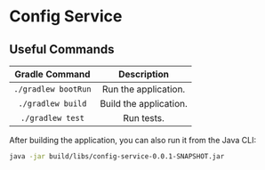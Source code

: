 # Config Service

## Useful Commands

| Gradle Command	   | Description            |
|:--------------------:|:----------------------:|
| `./gradlew bootRun`  | Run the application.   |
| `./gradlew build`    | Build the application. |
| `./gradlew test`     | Run tests.              |

After building the application, you can also run it from the Java CLI:

```bash
java -jar build/libs/config-service-0.0.1-SNAPSHOT.jar
```
